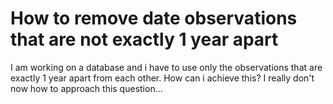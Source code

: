 
# How to remove date observations that are not exactly 1 year apart

I am working on a database and i have to use only the observations that are exactly 1 year apart from each other. How can i achieve this?
I really don't now how to approach this question...

        